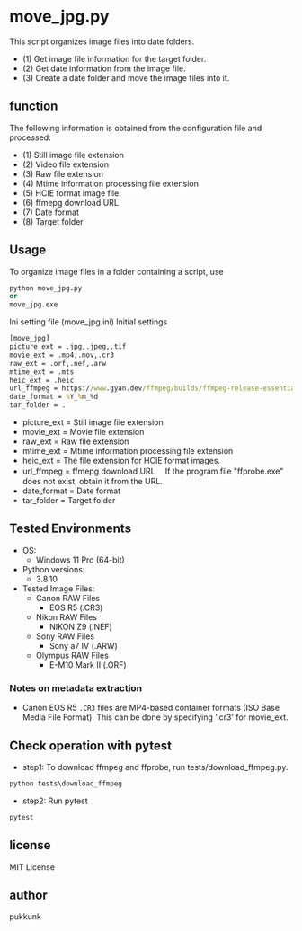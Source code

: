 # move_jpg.py

This script organizes image files into date folders.
- (1) Get image file information for the target folder.
- (2) Get date information from the image file.
- (3) Create a date folder and move the image files into it.

## function
The following information is obtained from the configuration file and processed:
- (1) Still image file extension
- (2) Video file extension
- (3) Raw file extension
- (4) Mtime information processing file extension
- (5) HCIE format image file.
- (6) ffmepg download URL
- (7) Date format
- (8) Target folder

## Usage

To organize image files in a folder containing a script, use
```python
python move_jpg.py
or
move_jpg.exe
```

Ini setting file (move_jpg.ini)
Initial settings
```cmd
[move_jpg]
picture_ext = .jpg,.jpeg,.tif
movie_ext = .mp4,.mov,.cr3
raw_ext = .orf,.nef,.arw
mtime_ext = .mts
heic_ext = .heic
url_ffmpeg = https://www.gyan.dev/ffmpeg/builds/ffmpeg-release-essentials.zip
date_format = %Y_%m_%d
tar_folder = .
```

- picture_ext = Still image file extension
- movie_ext = Movie file extension
- raw_ext = Raw file extension
- mtime_ext = Mtime information processing file extension
- heic_ext = The file extension for HCIE format images.
- url_ffmpeg = ffmepg download URL
　If the program file "ffprobe.exe" does not exist, obtain it from the URL.
- date_format = Date format
- tar_folder = Target folder

## Tested Environments

- OS:
  - Windows 11 Pro (64-bit)
- Python versions:
  - 3.8.10
- Tested Image Files:
  - Canon RAW Files
    - EOS R5 (.CR3)
  - Nikon RAW Files
    - NIKON Z9 (.NEF)
  - Sony RAW Files
    - Sony a7 IV (.ARW)
  - Olympus RAW Files
    - E-M10 Mark II (.ORF)

### Notes on metadata extraction
- Canon EOS R5 `.CR3` files are MP4-based container formats (ISO Base Media File Format). This can be done by specifying '.cr3' for movie_ext.

## Check operation with pytest
- step1: To download ffmpeg and ffprobe, run tests/download_ffmpeg.py.
```python
python tests\download_ffmpeg
```
- step2: Run pytest
```python
pytest
```

## license
MIT License

## author
pukkunk
